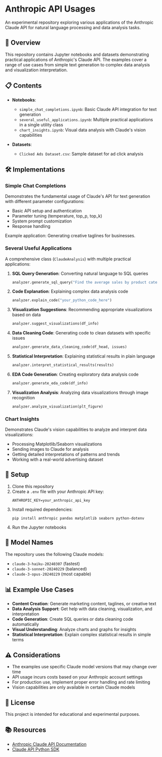 # Anthropic API Usages

An experimental repository exploring various applications of the Anthropic Claude API for natural language processing and data analysis tasks.

## 🚀 Overview

This repository contains Jupyter notebooks and datasets demonstrating practical applications of Anthropic's Claude API. The examples cover a range of use cases from simple text generation to complex data analysis and visualization interpretation.

## 📋 Contents

- **Notebooks**:
  - `simple_chat_completions.ipynb`: Basic Claude API integration for text generation
  - `several_useful_applications.ipynb`: Multiple practical applications in a single utility class
  - `chart_insights.ipynb`: Visual data analysis with Claude's vision capabilities

- **Datasets**:
  - `Clicked Ads Dataset.csv`: Sample dataset for ad click analysis

## 🛠️ Implementations

### Simple Chat Completions

Demonstrates the fundamental usage of Claude's API for text generation with different parameter configurations:

- Basic API setup and authentication
- Parameter tuning (temperature, top_p, top_k)
- System prompt customization
- Response handling

Example application: Generating creative taglines for businesses.

### Several Useful Applications

A comprehensive class (`ClaudeAnalysis`) with multiple practical applications:

1. **SQL Query Generation**: Converting natural language to SQL queries
   ```python
   analyzer.generate_sql_query("Find the average sales by product category for the last quarter")
   ```

2. **Code Explanation**: Explaining complex data analysis code
   ```python
   analyzer.explain_code("your_python_code_here")
   ```

3. **Visualization Suggestions**: Recommending appropriate visualizations based on data
   ```python
   analyzer.suggest_visualizations(df_info)
   ```

4. **Data Cleaning Code**: Generating code to clean datasets with specific issues
   ```python
   analyzer.generate_data_cleaning_code(df_head, issues)
   ```

5. **Statistical Interpretation**: Explaining statistical results in plain language
   ```python
   analyzer.interpret_statistical_results(results)
   ```

6. **EDA Code Generation**: Creating exploratory data analysis code
   ```python
   analyzer.generate_eda_code(df_info)
   ```

7. **Visualization Analysis**: Analyzing data visualizations through image recognition
   ```python
   analyzer.analyze_visualization(plt_figure)
   ```

### Chart Insights

Demonstrates Claude's vision capabilities to analyze and interpret data visualizations:

- Processing Matplotlib/Seaborn visualizations
- Sending images to Claude for analysis
- Getting detailed interpretations of patterns and trends
- Working with a real-world advertising dataset

## 🔧 Setup

1. Clone this repository
2. Create a `.env` file with your Anthropic API key:
   ```
   ANTHROPIC_KEY=your_anthropic_api_key
   ```
3. Install required dependencies:
   ```
   pip install anthropic pandas matplotlib seaborn python-dotenv
   ```
4. Run the Jupyter notebooks

## 🧩 Model Names

The repository uses the following Claude models:

- `claude-3-haiku-20240307` (fastest)
- `claude-3-sonnet-20240229` (balanced)
- `claude-3-opus-20240229` (most capable)

## 📊 Example Use Cases

- **Content Creation**: Generate marketing content, taglines, or creative text
- **Data Analysis Support**: Get help with data cleaning, visualization, and interpretation
- **Code Generation**: Create SQL queries or data cleaning code automatically
- **Visual Understanding**: Analyze charts and graphs for insights
- **Statistical Interpretation**: Explain complex statistical results in simple terms

## ⚠️ Considerations

- The examples use specific Claude model versions that may change over time
- API usage incurs costs based on your Anthropic account settings
- For production use, implement proper error handling and rate limiting
- Vision capabilities are only available in certain Claude models

## 📝 License

This project is intended for educational and experimental purposes.

## 📚 Resources

- [Anthropic Claude API Documentation](https://docs.anthropic.com/claude/reference/getting-started-with-the-api)
- [Claude API Python SDK](https://github.com/anthropics/anthropic-sdk-python) 